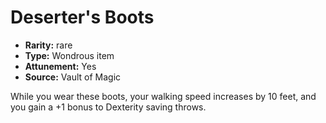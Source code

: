 
# Deserter's Boots

* **Rarity:** rare
* **Type:** Wondrous item
* **Attunement:** Yes
* **Source:** Vault of Magic


While you wear these boots, your walking speed increases by 10 feet, and you gain a +1 bonus to Dexterity saving throws.
